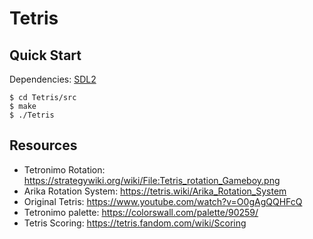 # Tetris

## Quick Start

Dependencies: [SDL2]
```console
$ cd Tetris/src
$ make
$ ./Tetris
```

## Resources
- Tetronimo Rotation: https://strategywiki.org/wiki/File:Tetris_rotation_Gameboy.png
- Arika Rotation System: https://tetris.wiki/Arika_Rotation_System
- Original Tetris: https://www.youtube.com/watch?v=O0gAgQQHFcQ
- Tetronimo palette: https://colorswall.com/palette/90259/
- Tetris Scoring: https://tetris.fandom.com/wiki/Scoring

[SDL2]: https://www.libsdl.org/
